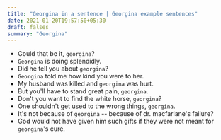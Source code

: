 ```yaml
---
title: "Georgina in a sentence | Georgina example sentences"
date: 2021-01-20T19:57:50+05:30
draft: falses
summary: "Georgina"
---
```

- Could that be it, `georgina`?
- `Georgina` is doing splendidly.
- Did he tell you about `georgina`?
- `Georgina` told me how kind you were to her.
- My husband was killed and `georgina` was hurt.
- But you'll have to stand great pain, `georgina`.
- Don't you want to find the white horse, `georgina`?
- One shouldn't get used to the wrong things, `georgina`.
- It's not because of `georgina` -- because of dr. macfarlane's failure?
- God would not have given him such gifts if they were not meant for `georgina`'s cure.
                 
